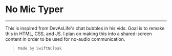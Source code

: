 # No Mic Typer

---

This is inspired from DevAsLife's chat bubbles in his vids. Goal is to remake this in HTML, CSS, and JS. I plan on making this into a shared-screen content in order to be used for no-audio communication.

> `Made by SwiftNCloak`
